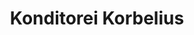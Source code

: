 ---
title: "Konditorei Korbelius"
url: /klagenfurt-am-woerthersee/konditorei-korbelius/
shop: Bäckerei
---